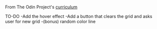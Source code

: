 From The Odin Project's [curriculum](http://www.theodinproject.com/web-development-101/html-css)

TO-DO
-Add the hover effect
-Add a button that clears the grid and asks user for new grid
-(bonus) random color line
